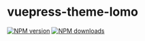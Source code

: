 # vuepress-theme-lomo

[![NPM version](https://badgen.net/npm/v/vuepress-theme-lomo)](https://npmjs.com/package/vuepress-theme-lomo) [![NPM downloads](https://badgen.net/npm/dm/vuepress-theme-lomo)](https://npmjs.com/package/vuepress-theme-lomo)